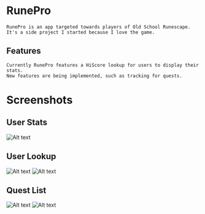 # RunePro
	RunePro is an app targeted towards players of Old School Runescape. 
	It's a side project I started because I love the game.

## Features
	Currently RunePro features a HiScore lookup for users to display their stats.
	New features are being implemented, such as tracking for quests.

# Screenshots

## User Stats
![Alt text](/RunePro/Screenshots/StatScreen.png?raw=true)

## User Lookup
![Alt text](/RunePro/Screenshots/Lookup.png?raw=true)
![Alt text](/RunePro/Screenshots/Loading.png?raw=true)

## Quest List
![Alt text](/RunePro/Screenshots/QuestList.png?raw=true)
![Alt text](/RunePro/Screenshots/QuestLink.gif?raw=true)
